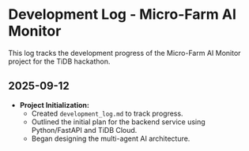# Development Log - Micro-Farm AI Monitor

This log tracks the development progress of the Micro-Farm AI Monitor project for the TiDB hackathon.

## 2025-09-12

*   **Project Initialization:**
    *   Created `development_log.md` to track progress.
    *   Outlined the initial plan for the backend service using Python/FastAPI and TiDB Cloud.
    *   Began designing the multi-agent AI architecture.
